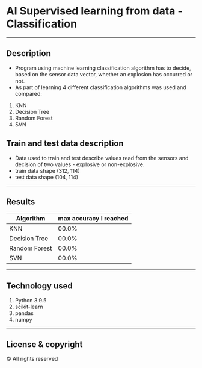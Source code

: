 # AI Supervised learning from data - Classification

---

## Description
- Program using machine learning classification algorithm has to decide, based on the sensor data vector, whether an explosion has occurred or not.
- As part of learning 4 different classification algorithms was used and compared:

1. KNN
2. Decision Tree
3. Random Forest
4. SVN

## Train and test data description
- Data used to train and test describe values read from the sensors and decision of two values - explosive or non-explosive.
- train data shape (312, 114)
- test data shape (104, 114)
---

## Results
Algorithm       | max accuracy I reached    |
 -------------- | ------------------------- |
KNN             |           00.0%           |
Decision Tree   |           00.0%           |
Random Forest   |           00.0%           |
SVN             |           00.0%           |

---

## Technology used
1. Python 3.9.5
2. scikit-learn
3. pandas
4. numpy

---

## License & copyright
© All rights reserved
